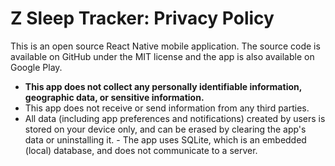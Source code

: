 # Z Sleep Tracker: Privacy Policy
This is an open source React Native mobile application. The source code is available on GitHub under the MIT license and the app is also available on Google Play.

- **This app does not collect any personally identifiable information, geographic data, or sensitive information.**
- This app does not receive or send information from any third parties.
- All data (including app preferences and notifications) created by users is stored on your device only, and can be erased by clearing the app's data or uninstalling it. - The app uses SQLite, which is an embedded (local) database, and does not communicate to a server. 
